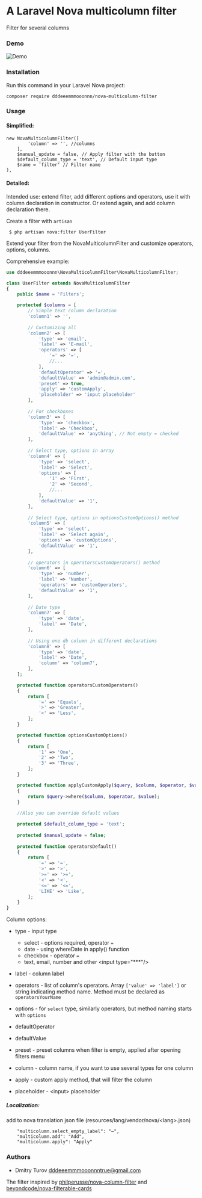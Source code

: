 # A Laravel Nova multicolumn filter
Filter for several columns

### Demo

![Demo](http://g.recordit.co/0ivt9YJcpy.gif)

### Installation

Run this command in your Laravel Nova project:

`composer require dddeeemmmooonnn/nova-multicolumn-filter`

### Usage

#### Simplified:

```
new NovaMulticolumnFilter([
        'column' => '', //columns
    ],
    $manual_update = false, // Apply filter with the button
    $default_column_type = 'text', // Default input type
    $name = 'filter' // Filter name
),
```

#### Detailed:

Intended use: extend filter, add different options and operators, use it with column declaration in constructor. Or extend again, and add column declaration there.

Create a filter with `artisan`

```shell 
 $ php artisan nova:filter UserFilter 
 ```
Extend your filter from the NovaMulticolumnFilter and customize operators, options, columns.

Сomprehensive example:

```php
use dddeeemmmooonnn\NovaMulticolumnFilter\NovaMulticolumnFilter;

class UserFilter extends NovaMulticolumnFilter
{
    public $name = 'Filters';

    protected $columns = [
        // Simple text column declaration
        'column1' => '',
        
        // Customizing all
        'column2' => [
            'type' => 'email',
            'label' => 'E-mail',
            'operators' => [
                '=' => '=',
                //...
            ],
            'defaultOperator' => '=',
            'defaultValue' => 'admin@admin.com',
            'preset' => true,
            'apply' => 'customApply',
            'placeholder' => 'input placeholder'
        ],
        
        // For checkboxes
        'column3' => [
            'type' => 'checkbox',
            'label' => 'Checkbox',
            'defaultValue' => 'anything', // Not empty = checked
        ],
        
        // Select type, options in array
        'column4' => [
            'type' => 'select',
            'label' => 'Select',
            'options' => [
                '1' => 'First',
                '2' => 'Second',
                //...
            ],
            'defaultValue' => '1',
        ],
        
        // Select type, options in optionsCustomOptions() method
        'column5' => [
            'type' => 'select',
            'label' => 'Select again',
            'options' => 'customOptions',
            'defaultValue' => '1',
        ],
        
        // operators in operatorsCustomOperators() method
        'column6' => [
            'type' => 'number',
            'label' => 'Number',
            'operators' => 'customOperators',
            'defaultValue' => '1',
        ],
        
        // Date type
        'column7' => [
            'type' => 'date',
            'label' => 'Date',
        ],
        
        // Using one db column in different declarations
        'column8' => [
            'type' => 'date',
            'label' => 'Date',
            'column' => 'column7',
        ],
    ];

    protected function operatorsCustomOperators()
    {
        return [
            '=' => 'Equals',
            '>' => 'Greater',
            '<' => 'Less',
        ];
    }

    protected function optionsCustomOptions()
    {
        return [
            '1' => 'One',
            '2' => 'Two',
            '3' => 'Three',
        ];
    }

    protected function applyCustomApply($query, $column, $operator, $value)
    {
        return $query->where($column, $operator, $value);
    }
    
    //Also you can override default values

    protected $default_column_type = 'text';
    
    protected $manual_update = false;
    
    protected function operatorsDefault()
    {
        return [
            '=' => '=',
            '>' => '>',
            '>=' => '>=',
            '<' => '<',
            '<=' => '<=',
            'LIKE' => 'Like',
        ];
    }
}
```

Column options:

* type - input type
    * select - options required, operator `=`
    * date - using whereDate in apply() function
    * checkbox - operator `=`
    * text, email, number and other \<input type="\*\*\*"\/\>

* label - column label

* operators - list of column's operators. Array `['value' => 'label']` or string indicating method name. 
Method must be declared as `operatorsYourName`

* options - for `select` type, similarly operators, but method naming starts with `options`

* defaultOperator

* defaultValue

* preset - preset columns when filter is empty, applied after opening filters menu

* column - column name, if you want to use several types for one column

* apply - custom apply method, that will filter the column

* placeholder - \<input\> placeholder 

##### Localization:
add to nova translation json file (resources/lang/vendor/nova/\<lang\>.json)
```
    "multicolumn.select_empty_label": "—",
    "multicolumn.add": "Add",
    "multicolumn.apply": "Apply"
```

### Authors

* Dmitry Turov dddeeemmmooonnntrue@gmail.com

The filter inspired by [philperusse/nova-column-filter](https://github.com/philperusse/nova-column-filter) and
[beyondcode/nova-filterable-cards](https://github.com/beyondcode/nova-filterable-cards)
